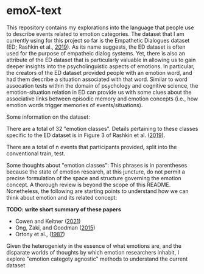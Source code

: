 # emoX-text
This repository contains my explorations into the language that people use to describe events related to emotion categories. The dataset that I am currently using for this project so far is the Empathetic Dialogues dataset (ED; Rashkin et al., [2019](https://arxiv.org/pdf/1811.00207.pdf)). As its name suggests, the ED dataset is often used for the purpose of empatheic dialog systems. Yet, there is also an attribute of the ED dataset that is particularly valuable in allowing us to gain deeper insights into the psycholinguistic aspects of emotions. In particular, the creators of the ED dataset provided people with an emotion word, and had them describe a situation associated with that word. Similar to word assocation tests within the domain of psychology and cognitive science, the emotion-situation relation in ED can provide us with some clues about the associative links between episodic memory and emotion concepts (i.e., how emotion words trigger memories of events/situations).

Some information on the dataset: 

There are a total of 32 "emotion classes". Details pertaining to these classes specific to the ED dataset is in Figure 3 of Rashkin et al. ([2019](https://arxiv.org/pdf/1811.00207.pdf)). 

There are a total of n events that participants provided, split into the conventional train, test.


Some thoughts about "emotion classes": This phrases is in parentheses because the state of emotion research, at this juncture, do not permit a precise formulation of the space and structure governing the emotion concept. A thorough review is beyond the scope of this README. Nonetheless, the following are starting points to understand how we can think about emotion and its related concept: 

**TODO: write short summary of these papers**

- Cowen and Keltner ([2021](https://linkinghub.elsevier.com/retrieve/pii/S136466132030276X))
- Ong, Zaki, and Goodman ([2015](https://linkinghub.elsevier.com/retrieve/pii/S136466132030276X))
- Ortony et al., ([1987](http://doi.wiley.com/10.1207/s15516709cog1103_4))

Given the heterogeniety in the essence of what emotions are, and the disparate worlds of thoughts by which emotion researchers inhabit, I explore "emotion categoty agnostic" methods to understand the current dataset
